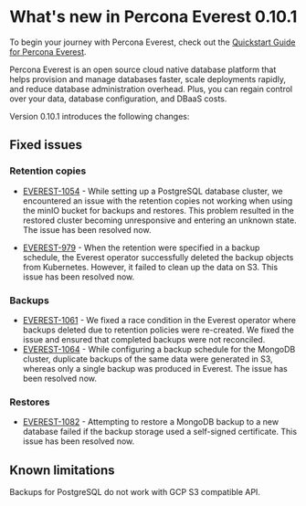 # What's new in Percona Everest 0.10.1

To begin your journey with Percona Everest, check out the [Quickstart Guide for Percona Everest](../quickstart-guide/quick-install.md).

Percona Everest is an open source cloud native database platform that helps provision and manage databases faster, scale deployments rapidly, and reduce database administration overhead. Plus, you can regain control over your data, database configuration, and DBaaS costs.

Version 0.10.1 introduces the following changes:


## Fixed issues

### Retention copies

- [EVEREST-1054](https://perconadev.atlassian.net/browse/EVEREST-1054) - While setting up a PostgreSQL database cluster, we encountered an issue with the retention copies not working when using the minIO bucket for backups and restores. This problem resulted in the restored cluster becoming unresponsive and entering an unknown state. The issue has been resolved now.

- [EVEREST-979](https://perconadev.atlassian.net/browse/EVEREST-979) - When the retention were specified in a backup schedule, the Everest operator successfully deleted the backup objects from Kubernetes. However, it failed to clean up the data on S3. This issue has been resolved now.

### Backups

- [EVEREST-1061](https://perconadev.atlassian.net/browse/EVEREST-1061) - We fixed a race condition in the Everest operator where backups deleted due to retention policies were re-created. We fixed the issue and ensured that completed backups were not reconciled.
- [EVEREST-1064](https://perconadev.atlassian.net/browse/EVEREST-1064) - While configuring a backup schedule for the MongoDB cluster, duplicate backups of the same data were generated in S3, whereas only a single backup was produced in Everest. The issue has been resolved now.

### Restores

- [EVEREST-1082](https://perconadev.atlassian.net/browse/EVEREST-1082) - Attempting to restore a MongoDB backup to a new database failed if the backup storage used a self-signed certificate. This issue has been resolved now.


## Known limitations

Backups for PostgreSQL do not work with GCP S3 compatible API.

















